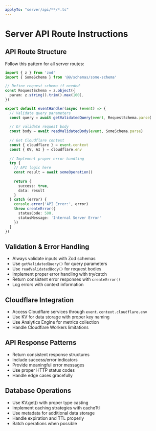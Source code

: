 ```yaml
---
applyTo: "server/api/**/*.ts"
---
```


# Server API Route Instructions

## API Route Structure
Follow this pattern for all server routes:

```typescript
import { z } from 'zod'
import { SomeSchema } from '@@/schemas/some-schema'

// Define request schema if needed
const RequestSchema = z.object({
  param: z.string().trim().max(100),
})

export default eventHandler(async (event) => {
  // Validate query parameters
  const query = await getValidatedQuery(event, RequestSchema.parse)
  
  // Or validate request body
  const body = await readValidatedBody(event, SomeSchema.parse)
  
  // Get Cloudflare context
  const { cloudflare } = event.context
  const { KV, AI } = cloudflare.env
  
  // Implement proper error handling
  try {
    // API logic here
    const result = await someOperation()
    
    return {
      success: true,
      data: result
    }
  } catch (error) {
    console.error('API Error:', error)
    throw createError({
      statusCode: 500,
      statusMessage: 'Internal Server Error'
    })
  }
})
```

## Validation & Error Handling
- Always validate inputs with Zod schemas
- Use `getValidatedQuery()` for query parameters
- Use `readValidatedBody()` for request bodies
- Implement proper error handling with try/catch
- Return consistent error responses with `createError()`
- Log errors with context information

## Cloudflare Integration
- Access Cloudflare services through `event.context.cloudflare.env`
- Use KV for data storage with proper key naming
- Use Analytics Engine for metrics collection
- Handle Cloudflare Workers limitations

## API Response Patterns
- Return consistent response structures
- Include success/error indicators
- Provide meaningful error messages
- Use proper HTTP status codes
- Handle edge cases gracefully

## Database Operations
- Use KV.get() with proper type casting
- Implement caching strategies with cacheTtl
- Use metadata for additional data storage
- Handle expiration and TTL properly
- Batch operations when possible

